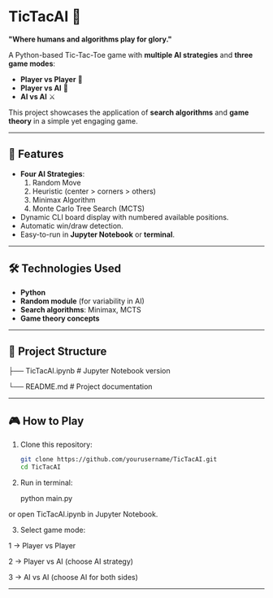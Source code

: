 # TicTacAI 🎯
**"Where humans and algorithms play for glory."**

A Python-based Tic-Tac-Toe game with **multiple AI strategies** and **three game modes**:  
- **Player vs Player** 🤝  
- **Player vs AI** 🤖  
- **AI vs AI** ⚔️  

This project showcases the application of **search algorithms** and **game theory** in a simple yet engaging game.

---

## 🚀 Features
- **Four AI Strategies**:
  1. Random Move
  2. Heuristic (center > corners > others)
  3. Minimax Algorithm
  4. Monte Carlo Tree Search (MCTS)
- Dynamic CLI board display with numbered available positions.
- Automatic win/draw detection.
- Easy-to-run in **Jupyter Notebook** or **terminal**.

---

## 🛠️ Technologies Used
- **Python**
- **Random module** (for variability in AI)
- **Search algorithms**: Minimax, MCTS
- **Game theory concepts**

---

## 📂 Project Structure
├── TicTacAI.ipynb # Jupyter Notebook version

└── README.md # Project documentation

---

## 🎮 How to Play
1. Clone this repository:
   
   ```bash
   git clone https://github.com/yourusername/TicTacAI.git
   cd TicTacAI
   
2. Run in terminal:
   
    python main.py
   
or open TicTacAI.ipynb in Jupyter Notebook.

3. Select game mode:
   
  1 → Player vs Player
  
  2 → Player vs AI (choose AI strategy)
  
  3 → AI vs AI (choose AI for both sides)

---
